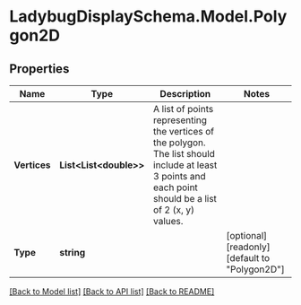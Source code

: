 
# LadybugDisplaySchema.Model.Polygon2D

## Properties

Name | Type | Description | Notes
------------ | ------------- | ------------- | -------------
**Vertices** | **List&lt;List&lt;double&gt;&gt;** | A list of points representing the vertices of the polygon. The list should include at least 3 points and each point should be a list of 2 (x, y) values. | 
**Type** | **string** |  | [optional] [readonly] [default to "Polygon2D"]

[[Back to Model list]](../README.md#documentation-for-models)
[[Back to API list]](../README.md#documentation-for-api-endpoints)
[[Back to README]](../README.md)


